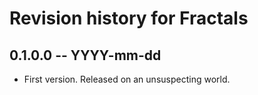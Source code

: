 # Revision history for Fractals

## 0.1.0.0 -- YYYY-mm-dd

* First version. Released on an unsuspecting world.
